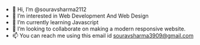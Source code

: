 - 👋 Hi, I’m @souravsharma2112
- 👀 I’m interested in Web Development And Web Design
- 🌱 I’m currently learning Javascript
- 💞️ I’m looking to collaborate on making a modern responsive website.
- 📫 You can reach me using this email id souravsharma3909@gmail.com

<!---
souravsharma2112/souravsharma2112 is a ✨ special ✨ repository because its `README.md` (this file) appears on your GitHub profile.
You can click the Preview link to take a look at your changes.
--->
